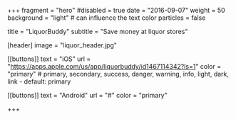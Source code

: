 +++
fragment = "hero"
#disabled = true
date = "2016-09-07"
weight = 50
background = "light" # can influence the text color
particles = false

title = "LiquorBuddy"
subtitle = "Save money at liquor stores"

[header]
  image = "liquor_header.jpg"

[[buttons]]
  text = "iOS"
  url = "https://apps.apple.com/us/app/liquorbuddy/id1467114342?ls=1"
  color = "primary" # primary, secondary, success, danger, warning, info, light, dark, link - default: primary

[[buttons]]
  text = "Android"
  url = "#"
  color = "primary"

+++

